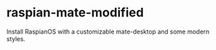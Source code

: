 # raspian-mate-modified
Install RaspianOS with a customizable mate-desktop and some modern styles. 

